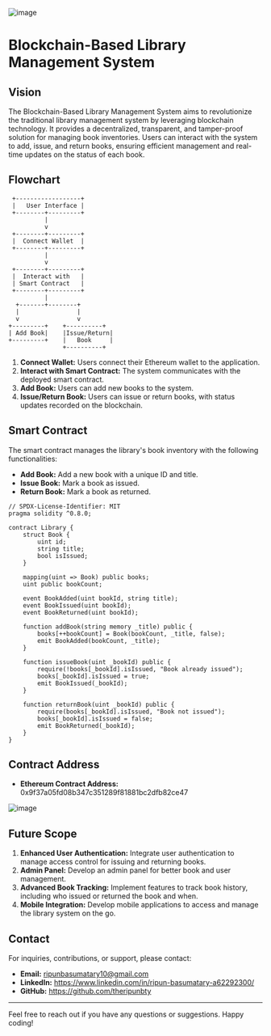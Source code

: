 
![image](https://github.com/user-attachments/assets/7c5d274a-cfe1-45b0-a7e1-f88172e62679)


# Blockchain-Based Library Management System

## Vision

The Blockchain-Based Library Management System aims to revolutionize the traditional library management system by leveraging blockchain technology. It provides a decentralized, transparent, and tamper-proof solution for managing book inventories. Users can interact with the system to add, issue, and return books, ensuring efficient management and real-time updates on the status of each book.

## Flowchart
```
 +------------------+
 |   User Interface |
 +--------+---------+
          |
          v
 +--------+---------+
 |  Connect Wallet  |
 +--------+---------+
          |
          v
 +--------+---------+
 |  Interact with   |
 | Smart Contract   |
 +--------+---------+
          |
  +-------+--------+
  |                |
  v                v
+---------+    +----------+
| Add Book|    |Issue/Return|
+---------+    |   Book     |
               +----------+
```

1. **Connect Wallet:** Users connect their Ethereum wallet to the application.
2. **Interact with Smart Contract:** The system communicates with the deployed smart contract.
3. **Add Book:** Users can add new books to the system.
4. **Issue/Return Book:** Users can issue or return books, with status updates recorded on the blockchain.

## Smart Contract

The smart contract manages the library's book inventory with the following functionalities:
- **Add Book:** Add a new book with a unique ID and title.
- **Issue Book:** Mark a book as issued.
- **Return Book:** Mark a book as returned.

```solidity
// SPDX-License-Identifier: MIT
pragma solidity ^0.8.0;

contract Library {
    struct Book {
        uint id;
        string title;
        bool isIssued;
    }

    mapping(uint => Book) public books;
    uint public bookCount;

    event BookAdded(uint bookId, string title);
    event BookIssued(uint bookId);
    event BookReturned(uint bookId);

    function addBook(string memory _title) public {
        books[++bookCount] = Book(bookCount, _title, false);
        emit BookAdded(bookCount, _title);
    }

    function issueBook(uint _bookId) public {
        require(!books[_bookId].isIssued, "Book already issued");
        books[_bookId].isIssued = true;
        emit BookIssued(_bookId);
    }

    function returnBook(uint _bookId) public {
        require(books[_bookId].isIssued, "Book not issued");
        books[_bookId].isIssued = false;
        emit BookReturned(_bookId);
    }
}
```

## Contract Address

- **Ethereum Contract Address:** 0x9f37a05fd08b347c351289f81881bc2dfb82ce47


![image](https://github.com/user-attachments/assets/15dd8d99-5853-46ba-8060-981f506b910c)



## Future Scope

1. **Enhanced User Authentication:** Integrate user authentication to manage access control for issuing and returning books.
2. **Admin Panel:** Develop an admin panel for better book and user management.
3. **Advanced Book Tracking:** Implement features to track book history, including who issued or returned the book and when.
4. **Mobile Integration:** Develop mobile applications to access and manage the library system on the go.

## Contact

For inquiries, contributions, or support, please contact:

- **Email:** ripunbasumatary10@gmail.com
- **LinkedIn:** https://www.linkedin.com/in/ripun-basumatary-a62292300/
- **GitHub:** https://github.com/theripunbty

---

Feel free to reach out if you have any questions or suggestions. Happy coding!
```
